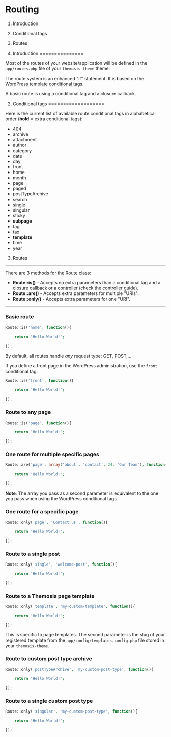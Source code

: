 Routing
=======

1. Introduction
2. Conditional tags
3. Routes

1. Introduction
===============

Most of the routes of your website/application will be defined in the `app/routes.php` file of your `themosis-theme` theme.

The route system is an enhanced "if" statement. It is based on the [WordPress template conditional tags](https://codex.wordpress.org/Conditional_Tags).

A basic route is using a conditional tag and a closure callback.

2. Conditional tags
===================

Here is the current list of available route conditional tags in alphabetical order (**bold** = extra conditional tags):

* 404
* archive
* attachment
* author
* category
* date
* day
* front
* home
* month
* page
* paged
* postTypeArchive
* search
* single
* singular
* sticky
* **subpage**
* tag
* tax
* **template**
* time
* year

3. Routes
---------

There are 3 methods for the Route class:

* **Route::is()** - Accepts no extra parameters than a conditional tag and a closure callback or a controller (check the [controller guide]()).
* **Route::are()** - Accepts extra parameters for multiple "URIs".
* **Route::only()** - Accepts extra parameters for one "URI".

***

### Basic route
```php
Route::is('home', function(){
	
	return 'Hello World!';

});
```

By default, all routes handle _any_ request type: GET, POST,...

If you define a front page in the WordPress administration, use the `front` conditional tag.

```php
Route::is('front', function(){
	
	return 'Hello World!';

});
```

### Route to any page
```php
Route::is('page', function(){

	return 'Hello World!';

});
```

### One route for multiple specific pages
```php
Route::are('page', array('about', 'contact', 24, 'Our Team'), function(){

	return 'Hello World!';

});
```

**Note**: The array you pass as a second parameter is equivalent to the one you pass when using the WordPress conditional tags.

### One route for a specific page
```php
Route::only('page', 'Contact us', function(){

	return 'Hello World!';

});
```

### Route to a single post
```php
Route::only('single', 'welcome-post', function(){

	return 'Hello World!';

});
```

### Route to a Themosis page template
```php
Route::only('template', 'my-custom-template', function(){

	return 'Hello World!';

});
```

This is specific to page templates. The second parameter is the slug of your registered template from the `app/config/templates.config.php` file stored in your `themosis-theme`.

### Route to custom post type archive
```php
Route::only('postTypeArchive', 'my-custom-post-type', function(){

	return 'Hello World!';

});
```

### Route to a single custom post type
```php
Route::only('singular', 'my-custom-post-type', function(){

	return 'Hello World!';

});
```

